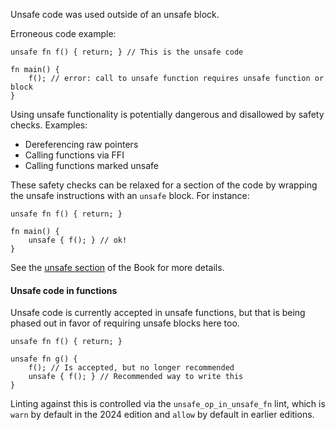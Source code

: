Unsafe code was used outside of an unsafe block.

Erroneous code example:

```compile_fail,E0133
unsafe fn f() { return; } // This is the unsafe code

fn main() {
    f(); // error: call to unsafe function requires unsafe function or block
}
```

Using unsafe functionality is potentially dangerous and disallowed by safety
checks. Examples:

* Dereferencing raw pointers
* Calling functions via FFI
* Calling functions marked unsafe

These safety checks can be relaxed for a section of the code by wrapping the
unsafe instructions with an `unsafe` block. For instance:

```
unsafe fn f() { return; }

fn main() {
    unsafe { f(); } // ok!
}
```

See the [unsafe section][unsafe-section] of the Book for more details.

#### Unsafe code in functions

Unsafe code is currently accepted in unsafe functions, but that is being phased
out in favor of requiring unsafe blocks here too.

```
unsafe fn f() { return; }

unsafe fn g() {
    f(); // Is accepted, but no longer recommended
    unsafe { f(); } // Recommended way to write this
}
```

Linting against this is controlled via the `unsafe_op_in_unsafe_fn` lint, which
is `warn` by default in the 2024 edition and `allow` by default in earlier
editions.

[unsafe-section]: https://doc.rust-lang.org/book/ch19-01-unsafe-rust.html
